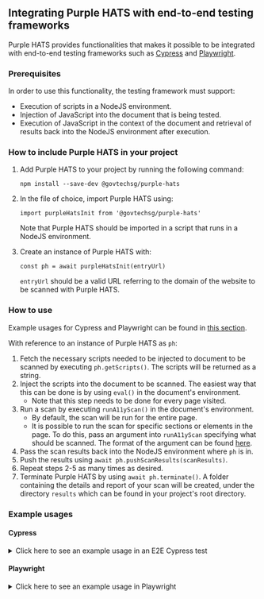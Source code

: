 ## Integrating Purple HATS with end-to-end testing frameworks
Purple HATS provides functionalities that makes it possible to be integrated with end-to-end testing frameworks such as [Cypress](https://www.cypress.io/) and [Playwright](https://playwright.dev/).

### Prerequisites
In order to use this functionality, the testing framework must support:
- Execution of scripts in a NodeJS environment.
- Injection of JavaScript into the document that is being tested.
- Execution of JavaScript in the context of the document and retrieval of results back into the NodeJS environment after execution.

### How to include Purple HATS in your project
1. Add Purple HATS to your project by running the following command:

    `npm install --save-dev @govtechsg/purple-hats`
2. In the file of choice, import Purple HATS using:
    
    `import purpleHatsInit from '@govtechsg/purple-hats'`

    Note that Purple HATS should be imported in a script that runs in a NodeJS environment.

3. Create an instance of Purple HATS with:

    `const ph = await purpleHatsInit(entryUrl)`

    `entryUrl` should be a valid URL referring to the domain of the website to be scanned with Purple HATS.

### How to use
Example usages for Cypress and Playwright can be found in [this section](#example-usages).

With reference to an instance of Purple HATS as `ph`:
1. Fetch the necessary scripts needed to be injected to document to be scanned by executing `ph.getScripts()`. The scripts will be returned as a string.
2. Inject the scripts into the document to be scanned. The easiest way that this can be done is by using `eval()` in the document's environment.
    - Note that this step needs to be done for every page visited.
3. Run a scan by executing `runA11yScan()` in the document's environment.
    - By default, the scan will be run for the entire page.
    - It is possible to run the scan for specific sections or elements in the page. To do this, pass an argument into `runA11yScan` specifying what should be scanned. The format of the argument can be found [here](https://github.com/dequelabs/axe-core/blob/develop/doc/API.md#context-parameter).
4. Pass the scan results back into the NodeJS environment where `ph` is in. 
5. Push the results using `await ph.pushScanResults(scanResults)`.
6. Repeat steps 2-5 as many times as desired.
7. Terminate Purple HATS by using `await ph.terminate()`. A folder containing the details and report of your scan will be created, under the directory `results` which can be found in your project's root directory.

### Example usages
#### Cypress
<details>
<summary>Click here to see an example usage in an E2E Cypress test</summary>
In <code>cypress.config.js</code>:
    
    import { defineConfig } from "cypress";
    import purpleHatsInit from 'purple-hats';

    const ph = await purpleHatsInit("http://localhost:12345");

    export default defineConfig({
    e2e: {
        setupNodeEvents(on, config) {
        on('task', {
            getPhScripts() {
                return ph.getScripts();
            },
            async pushPhScanResults(res) {
                await ph.pushScanResults(res);
                return null;
            },
            async terminatePh() {
                await ph.terminate();
                return null;
            }
        });
        },
    },
    });

In <code>support/commands.js</code>:

    Cypress.Commands.add('injectPhScripts', () => {
        cy.task('getPhScripts').then(s => {
            cy.window().then(win => {
                win.eval(s);
            })
        })
    })

    Cypress.Commands.add('runPhScan', (elements) => {
        cy.window().then(async win => {
            const res = await win.runA11yScan(elements);
            cy.task('pushPhScanResults', res);
        })
    })

    Cypress.Commands.add('terminatePh', () => {
        cy.task('terminatePh')
    })

In <code>e2e/spec.cy.js</code>:
    
    describe("template spec", () => {
        it("passes", () => {
            cy.visit("http://localhost:12345");
            cy.injectPhScripts();
            cy.runPhScan();
        
            cy.contains('Click Me').click();
            // Run a scan on <input> and <button> elements
            cy.runPhScan(['input', 'button']);
        });
    });

    after(() => {
        cy.terminatePh();
    })
</details>

#### Playwright
<details>
    <summary>Click here to see an example usage in Playwright</summary>

    import { chromium } from 'playwright';
    import purpleHatsInit from 'purple-hats';

    const ph = await purpleHatsInit('http://localhost:12345');

    (async () => {
        const browser = await chromium.launch({
            headless: false,
        });
        const context = await browser.newContext();
        const page = await context.newPage();

        const runPhScan = async (elementsToScan) => {
            const scanRes = await page.evaluate(
            async elementsToScan => await runA11yScan(elementsToScan),
            elementsToScan,
            );
            await ph.pushScanResults(scanRes);
        };

        await page.goto('http://localhost:12345');
        await page.evaluate(ph.getScripts());
        await runPhScan();

        await page.getByRole('button', { name: 'Click Me' }).click();
        // Run a scan on <input> and <button> elements
        await runPhScan(['input', 'button'])

        // ---------------------
        await context.close();
        await browser.close();
        await ph.terminate();
    })();
</details>
